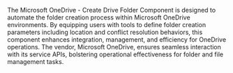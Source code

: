 The Microsoft OneDrive - Create Drive Folder Component is designed to automate the folder creation process within Microsoft OneDrive environments. By equipping users with tools to define folder creation parameters including location and conflict resolution behaviors, this component enhances integration, management, and efficiency for OneDrive operations. The vendor, Microsoft OneDrive, ensures seamless interaction with its service APIs, bolstering operational effectiveness for folder and file management tasks.
